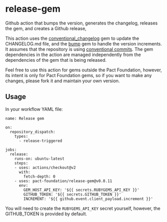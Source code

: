 # release-gem

Github action that bumps the version, generates the changelog, releases the gem, and creates a Github release,

This action uses the [conventional_changelog](https://github.com/dcrec1/conventional-changelog-ruby) gem to update the CHANGELOG.md file, and the [bump](https://github.com/gregorym/bump) gem to handle the version increments. It assumes that the repository is using [conventional commits](https://www.conventionalcommits.org/). The gem dependencies in the action are managed independently from the dependencies of the gem that is being released.

Feel free to use this action for gems outside the Pact Foundation, however, its intent is only for Pact Foundation gems, so if you want to make any changes, please fork it and maintain your own version.

## Usage

In your workflow YAML file:

```
name: Release gem

on:
  repository_dispatch:
    types:
      - release-triggered

jobs:
  release:
    runs-on: ubuntu-latest
    steps:
    - uses: actions/checkout@v2
      with:
        fetch-depth: 0
    - uses: pact-foundation/release-gem@v0.0.11
      env:
        GEM_HOST_API_KEY: '${{ secrets.RUBYGEMS_API_KEY }}'
        GITHUB_TOKEN: '${{ secrets.GITHUB_TOKEN }}'
        INCREMENT: '${{ github.event.client_payload.increment }}'
```

You will need to create the `RUBYGEMS_API_KEY` secret yourself, however, the GITHUB_TOKEN is provided by default.
